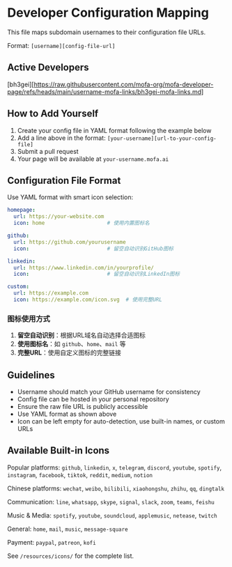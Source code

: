# Developer Configuration Mapping

This file maps subdomain usernames to their configuration file URLs.

Format: `[username][config-file-url]`

## Active Developers

[bh3gei][https://raw.githubusercontent.com/mofa-org/mofa-developer-page/refs/heads/main/username-mofa-links/bh3gei-mofa-links.md]

## How to Add Yourself

1. Create your config file in YAML format following the example below
2. Add a line above in the format: `[your-username][url-to-your-config-file]`
3. Submit a pull request
4. Your page will be available at `your-username.mofa.ai`

## Configuration File Format

Use YAML format with smart icon selection:

```yaml
homepage:
  url: https://your-website.com
  icon: home                    # 使用内置图标名

github:
  url: https://github.com/yourusername
  icon:                         # 留空自动识别GitHub图标

linkedin:
  url: https://www.linkedin.com/in/yourprofile/
  icon:                         # 留空自动识别LinkedIn图标

custom:
  url: https://example.com
  icon: https://example.com/icon.svg  # 使用完整URL
```

### 图标使用方式

1. **留空自动识别**：根据URL域名自动选择合适图标
2. **使用图标名**：如 `github`、`home`、`mail` 等
3. **完整URL**：使用自定义图标的完整链接

## Guidelines

- Username should match your GitHub username for consistency
- Config file can be hosted in your personal repository
- Ensure the raw file URL is publicly accessible
- Use YAML format as shown above
- Icon can be left empty for auto-detection, use built-in names, or custom URLs

## Available Built-in Icons

Popular platforms: `github`, `linkedin`, `x`, `telegram`, `discord`, `youtube`, `spotify`, `instagram`, `facebook`, `tiktok`, `reddit`, `medium`, `notion`

Chinese platforms: `wechat`, `weibo`, `bilibili`, `xiaohongshu`, `zhihu`, `qq`, `dingtalk`

Communication: `line`, `whatsapp`, `skype`, `signal`, `slack`, `zoom`, `teams`, `feishu`

Music & Media: `spotify`, `youtube`, `soundcloud`, `applemusic`, `netease`, `twitch`

General: `home`, `mail`, `music`, `message-square`

Payment: `paypal`, `patreon`, `kofi`

See `/resources/icons/` for the complete list.
